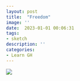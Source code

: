 ```yaml
---
layout: post
title:  "Freedom"
image: ''
date:  2023-01-01 00:06:31
tags:
- sketch
description: ''
categories:
- Learn GH 
---
```


<img src="https://tssutha.github.io/assets/img/sketch02.jpeg">


